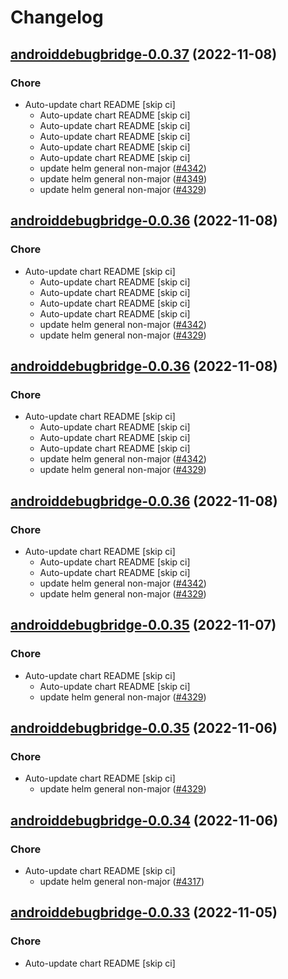 # Changelog



## [androiddebugbridge-0.0.37](https://github.com/truecharts/charts/compare/androiddebugbridge-0.0.34...androiddebugbridge-0.0.37) (2022-11-08)

### Chore

- Auto-update chart README [skip ci]
  - Auto-update chart README [skip ci]
  - Auto-update chart README [skip ci]
  - Auto-update chart README [skip ci]
  - Auto-update chart README [skip ci]
  - Auto-update chart README [skip ci]
  - update helm general non-major ([#4342](https://github.com/truecharts/charts/issues/4342))
  - update helm general non-major ([#4349](https://github.com/truecharts/charts/issues/4349))
  - update helm general non-major ([#4329](https://github.com/truecharts/charts/issues/4329))




## [androiddebugbridge-0.0.36](https://github.com/truecharts/charts/compare/androiddebugbridge-0.0.34...androiddebugbridge-0.0.36) (2022-11-08)

### Chore

- Auto-update chart README [skip ci]
  - Auto-update chart README [skip ci]
  - Auto-update chart README [skip ci]
  - Auto-update chart README [skip ci]
  - Auto-update chart README [skip ci]
  - update helm general non-major ([#4342](https://github.com/truecharts/charts/issues/4342))
  - update helm general non-major ([#4329](https://github.com/truecharts/charts/issues/4329))




## [androiddebugbridge-0.0.36](https://github.com/truecharts/charts/compare/androiddebugbridge-0.0.34...androiddebugbridge-0.0.36) (2022-11-08)

### Chore

- Auto-update chart README [skip ci]
  - Auto-update chart README [skip ci]
  - Auto-update chart README [skip ci]
  - Auto-update chart README [skip ci]
  - update helm general non-major ([#4342](https://github.com/truecharts/charts/issues/4342))
  - update helm general non-major ([#4329](https://github.com/truecharts/charts/issues/4329))




## [androiddebugbridge-0.0.36](https://github.com/truecharts/charts/compare/androiddebugbridge-0.0.34...androiddebugbridge-0.0.36) (2022-11-08)

### Chore

- Auto-update chart README [skip ci]
  - Auto-update chart README [skip ci]
  - Auto-update chart README [skip ci]
  - update helm general non-major ([#4342](https://github.com/truecharts/charts/issues/4342))
  - update helm general non-major ([#4329](https://github.com/truecharts/charts/issues/4329))




## [androiddebugbridge-0.0.35](https://github.com/truecharts/charts/compare/androiddebugbridge-0.0.34...androiddebugbridge-0.0.35) (2022-11-07)

### Chore

- Auto-update chart README [skip ci]
  - Auto-update chart README [skip ci]
  - update helm general non-major ([#4329](https://github.com/truecharts/charts/issues/4329))




## [androiddebugbridge-0.0.35](https://github.com/truecharts/charts/compare/androiddebugbridge-0.0.34...androiddebugbridge-0.0.35) (2022-11-06)

### Chore

- Auto-update chart README [skip ci]
  - update helm general non-major ([#4329](https://github.com/truecharts/charts/issues/4329))




## [androiddebugbridge-0.0.34](https://github.com/truecharts/charts/compare/androiddebugbridge-0.0.33...androiddebugbridge-0.0.34) (2022-11-06)

### Chore

- Auto-update chart README [skip ci]
  - update helm general non-major ([#4317](https://github.com/truecharts/charts/issues/4317))




## [androiddebugbridge-0.0.33](https://github.com/truecharts/charts/compare/androiddebugbridge-0.0.32...androiddebugbridge-0.0.33) (2022-11-05)

### Chore

- Auto-update chart README [skip ci]
